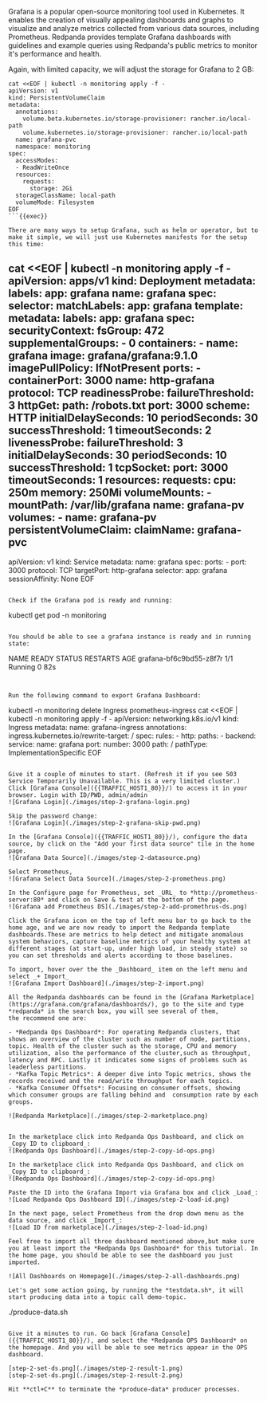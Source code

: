 Grafana is a popular open-source monitoring tool used in Kubernetes. It enables the creation of visually appealing dashboards and graphs to visualize and analyze metrics collected from various data sources, including Prometheus. Redpanda provides template Grafana dashboards with guidelines and example queries using Redpanda's public metrics to monitor it's performance and health.

Again, with limited capacity, we will adjust the storage for Grafana to 2 GB: 
```
cat <<EOF | kubectl -n monitoring apply -f -
apiVersion: v1
kind: PersistentVolumeClaim
metadata:
  annotations:
    volume.beta.kubernetes.io/storage-provisioner: rancher.io/local-path
    volume.kubernetes.io/storage-provisioner: rancher.io/local-path
  name: grafana-pvc
  namespace: monitoring
spec:
  accessModes:
  - ReadWriteOnce
  resources:
    requests:
      storage: 2Gi
  storageClassName: local-path
  volumeMode: Filesystem
EOF
```{{exec}}

There are many ways to setup Grafana, such as helm or operator, but to make it simple, we will just use Kubernetes manifests for the setup this time:
```
cat <<EOF | kubectl -n monitoring apply -f -
apiVersion: apps/v1
kind: Deployment
metadata:
  labels:
    app: grafana
  name: grafana
spec:
  selector:
    matchLabels:
      app: grafana
  template:
    metadata:
      labels:
        app: grafana
    spec:
      securityContext:
        fsGroup: 472
        supplementalGroups:
          - 0
      containers:
        - name: grafana
          image: grafana/grafana:9.1.0
          imagePullPolicy: IfNotPresent
          ports:
            - containerPort: 3000
              name: http-grafana
              protocol: TCP
          readinessProbe:
            failureThreshold: 3
            httpGet:
              path: /robots.txt
              port: 3000
              scheme: HTTP
            initialDelaySeconds: 10
            periodSeconds: 30
            successThreshold: 1
            timeoutSeconds: 2
          livenessProbe:
            failureThreshold: 3
            initialDelaySeconds: 30
            periodSeconds: 10
            successThreshold: 1
            tcpSocket:
              port: 3000
            timeoutSeconds: 1
          resources:
            requests:
              cpu: 250m
              memory: 250Mi
          volumeMounts:
            - mountPath: /var/lib/grafana
              name: grafana-pv
      volumes:
        - name: grafana-pv
          persistentVolumeClaim:
            claimName: grafana-pvc
---
apiVersion: v1
kind: Service
metadata:
  name: grafana
spec:
  ports:
    - port: 3000
      protocol: TCP
      targetPort: http-grafana
  selector:
    app: grafana
  sessionAffinity: None
EOF
```{{exec}}

Check if the Grafana pod is ready and running:
```
kubectl get pod -n monitoring
```{{exec}}

You should be able to see a grafana instance is ready and in running state:
```
NAME                                                 READY   STATUS    RESTARTS   AGE
grafana-bf6c9bd55-z8f7r                              1/1     Running   0          82s
```


Run the following command to export Grafana Dashboard:
```
kubectl -n monitoring delete Ingress prometheus-ingress
cat <<EOF | kubectl -n monitoring apply -f -
apiVersion: networking.k8s.io/v1
kind: Ingress
metadata:
  name: grafana-ingress
  annotations:
    ingress.kubernetes.io/rewrite-target: /
spec:
    rules:
    - http:
        paths:
        - backend:
            service:
              name: grafana
              port:
                number: 3000
          path: /
          pathType: ImplementationSpecific
EOF
```{{exec}}

Give it a couple of minutes to start. (Refresh it if you see 503 Service Temporarily Unavailable. This is a very limited cluster.) Click [Grafana Console]({{TRAFFIC_HOST1_80}}/) to access it in your browser. Login with ID/PWD, admin/admin
![Grafana Login](./images/step-2-grafana-login.png)

Skip the password change:
![Grafana Login](./images/step-2-grafana-skip-pwd.png)

In the [Grafana Console]({{TRAFFIC_HOST1_80}}/), configure the data source, by click on the "Add your first data source" tile in the home page.
![Grafana Data Source](./images/step-2-datasource.png)

Select Prometheus, 
![Grafana Select Data Source](./images/step-2-prometheus.png)

In the Configure page for Prometheus, set _URL_ to *http://prometheus-server:80* and click on Save & test at the bottom of the page.
![Grafana add Prometheus DS](./images/step-2-add-promethrus-ds.png)

Click the Grafana icon on the top of left menu bar to go back to the home age, and we are now ready to import the Redpanda template dashboards.These are metrics to help detect and mitigate anomalous system behaviors, capture baseline metrics of your healthy system at different stages (at start-up, under high load, in steady state) so you can set thresholds and alerts according to those baselines.

To import, hover over the the _Dashboard_ item on the left menu and select _+ Import_
![Grafana Import Dashboard](./images/step-2-import.png)

All the Redpanda dashboards can be found in the [Grafana Marketplace](https://grafana.com/grafana/dashboards/), go to the site and type *redpanda* in the search box, you will see several of them, 
the recommend one are: 

- *Redpanda Ops Dashboard*: For operating Redpanda clusters, that shows an overview of the cluster such as number of node, partitions, topic. Health of the cluster such as the storage, CPU and memory utilization, also the performance of the cluster,such as throughput, latency and RPC. Lastly it indicates some signs of problems such as leaderless partitions.
- *Kafka Topic Metrics*: A deeper dive into Topic metrics, shows the records received and the read/write throughput for each topics. 
- *Kafka Consumer Offsets*: Focusing on consumer offsets, showing which consumer groups are falling behind and  consumption rate by each groups.

![Redpanda Marketplace](./images/step-2-marketplace.png)


In the marketplace click into Redpanda Ops Dashboard, and click on _Copy ID to clipboard_:
![Redpanda Ops Dashboard](./images/step-2-copy-id-ops.png)

In the marketplace click into Redpanda Ops Dashboard, and click on _Copy ID to clipboard_:
![Redpanda Ops Dashboard](./images/step-2-copy-id-ops.png)

Paste the ID into the Grafana Import via Grafana box and click _Load_:
![Load Redpanda Ops Dashboard ID](./images/step-2-load-id.png)

In the next page, select Prometheus from the drop down menu as the data source, and click _Import_:
![Load ID from marketplace](./images/step-2-load-id.png)

Feel free to import all three dashboard mentioned above,but make sure you at least import the *Redpanda Ops Dashboard* for this tutorial. In the home page, you should be able to see the dashboard you just imported.

![All Dashboards on Homepage](./images/step-2-all-dashboards.png)

Let's get some action going, by running the *testdata.sh*, it will start producing data into a topic call demo-topic. 

```
./produce-data.sh
```{{exec}}

Give it a minutes to run. Go back [Grafana Console]({{TRAFFIC_HOST1_80}}/), and select the *Redpanda OPS Dashboard* on the homepage. And you will be able to see metrics appear in the OPS dashboard. 

[step-2-set-ds.png](./images/step-2-result-1.png)
[step-2-set-ds.png](./images/step-2-result-2.png)

Hit **ctl+C** to terminate the *produce-data* producer processes. 